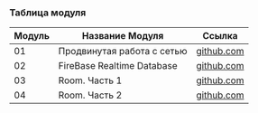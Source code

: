 ### Таблица модуля

| Модуль | Название Модуля        | Ссылка                                     |
|--------|------------------------|-------------------------------------------|
| 01     | Продвинутая работа с сетью                | [github.com](./01_Продвинутая_работа_с_сетью/01_Введение_и_объяснение/01.md)     |
| 02     | FireBase Realtime Database                | [github.com](./02_FireBase_Realtime_Database/01_Введение/01.md)     |
| 03     | Room. Часть 1                | [github.com](./03_Room._Часть_1/01_Shared_Preference/01.md)     |
| 04     | Room. Часть 2                | [github.com](./04_Room._Часть_2/01_Relations_Связь_таблиц/01.md)     |
